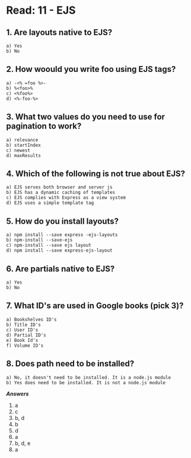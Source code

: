 # Read: 11 - EJS

## 1. Are layouts native to EJS? 
~~~
a) Yes 
b) No 
~~~

## 2. How woould you write foo using EJS tags? 
~~~
a) -<% =foo %>-
b) %<foo>%
c) <%foo%>
d) <%-foo-%> 
~~~ 

## 3. What two values do you need to use for pagination to work? 
~~~
a) relevance
b) startIndex 
c) newest 
d) maxResults
~~~ 

## 4. Which of the following is not true about EJS? 
~~~
a) EJS serves both browser and server js 
b) EJS has a dynamic caching of templates 
c) EJS complies with Express as a view system 
d) EJS uses a simple template tag 
~~~ 

## 5. How do you install layouts? 
~~~
a) npm install --save express -ejs-layouts 
b) npm-install --save-ejs 
c) npm-install --save ejs layout 
d) npm install --save express-ejs-layout 
~~~ 

## 6. Are partials native to EJS? 
~~~
a) Yes
b) No 
~~~ 

## 7. What ID's are used in Google books (pick 3)? 
~~~
a) Bookshelves ID's
b) Title ID's 
c) User ID's 
d) Partial ID's 
e) Book Id's 
f) Volume ID's 
~~~ 

## 8. Does path need to be installed? 
~~~
a) No, it doesn't need to be installed. It is a node.js module
b) Yes does need to be installed. It is not a node.js module 
~~~ 

***Answers***
1. a 
2. c
3. b, d 
4. b 
5. d
6. a
7. b, d, e 
8. a 
